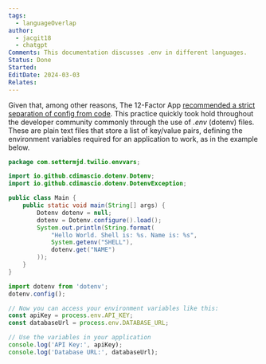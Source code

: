 ```yaml
---
tags:
  - languageOverlap
author:
  - jacgit18
  - chatgpt
Comments: This documentation discusses .env in different languages.
Status: Done
Started: 
EditDate: 2024-03-03
Relates:
---
```

Given that, among other reasons, The 12-Factor App [recommended a strict separation of config from code](https://12factor.net/config). This practice quickly took hold throughout the developer community commonly through the use of _.env_ (dotenv) files. These are plain text files that store a list of key/value pairs, defining the environment variables required for an application to work, as in the example below.


```java
package com.settermjd.twilio.envvars;

import io.github.cdimascio.dotenv.Dotenv;
import io.github.cdimascio.dotenv.DotenvException;

public class Main {
    public static void main(String[] args) {
        Dotenv dotenv = null;
        dotenv = Dotenv.configure().load();
        System.out.println(String.format(
            "Hello World. Shell is: %s. Name is: %s",
            System.getenv("SHELL"),
            dotenv.get("NAME")
        ));
    }
}
```


   ```javascript
   import dotenv from 'dotenv';
   dotenv.config();

   // Now you can access your environment variables like this:
   const apiKey = process.env.API_KEY;
   const databaseUrl = process.env.DATABASE_URL;

   // Use the variables in your application
   console.log('API Key:', apiKey);
   console.log('Database URL:', databaseUrl);
   ```
